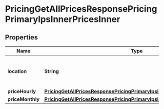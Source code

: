 

# PricingGetAllPricesResponsePricingPrimaryIpsInnerPricesInner


## Properties

| Name | Type | Description | Notes |
|------------ | ------------- | ------------- | -------------|
|**location** | **String** | Name of the Location the price is for |  |
|**priceHourly** | [**PricingGetAllPricesResponsePricingPrimaryIpsInnerPricesInnerPriceHourly**](PricingGetAllPricesResponsePricingPrimaryIpsInnerPricesInnerPriceHourly.md) |  |  |
|**priceMonthly** | [**PricingGetAllPricesResponsePricingPrimaryIpsInnerPricesInnerPriceMonthly**](PricingGetAllPricesResponsePricingPrimaryIpsInnerPricesInnerPriceMonthly.md) |  |  |



